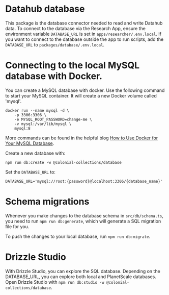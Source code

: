 # Datahub database

This package is the database connector needed to read and write Datahub data. To connect to the database via the Research App, ensure the environment variable `DATABASE_URL` is set in `apps/researcher/.env.local`. If you want to connect to the database outside the app to run scripts, add the `DATABASE_URL` to `packages/database/.env.local`.

# Connecting to the local MySQL database with Docker.

You can create a MySQL database with docker. Use the following command to start your MySQL container. It will create a new Docker volume called 'mysql'.

    docker run --name mysql -d \
        -p 3306:3306 \
        -e MYSQL_ROOT_PASSWORD=change-me \
        -v mysql:/var/lib/mysql \
        mysql:8

More commands can be found in the helpful blog [How to Use Docker for Your MySQL Database](https://earthly.dev/blog/docker-mysql/).

Create a new database with:

    npm run db:create -w @colonial-collections/database

Set the `DATABASE_URL` to:

    DATABASE_URL='mysql://root:{password}@localhost:3306/{database_name}'

# Schema migrations

Whenever you make changes to the database schema in `src/db/schema.ts`, you need to run `npm run db:generate`, which will generate a SQL migration file for you.

To push the changes to your local database, run `npm run db:migrate`.

# Drizzle Studio

With Drizzle Studio, you can explore the SQL database. Depending on the DATABASE_URL, you can explore both local and PlanetScale databases. Open Drizzle Studio with `npm run db:studio -w @colonial-collections/database`.
